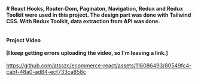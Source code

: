 <b># React Hooks, Router-Dom, Paginaton, Navigation, Redux and Redux Toolkit were used in this project. The design part was done with Tailwind CSS. With Redux Toolkit, data extraction from API was done.
<br>
<br>
<br>
Project Video 
<br>
<br>
[I keep getting errors uploading the video, so I'm leaving a link.] </b>
<br>
<br>
https://github.com/atsszc/ecommerce-react/assets/116086493/80549fc4-cabf-48a0-ad84-ecf733ca858c





 
 
